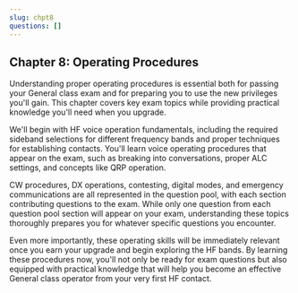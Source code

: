 ```yaml
---
slug: chpt8
questions: []
---
```


## Chapter 8: Operating Procedures

Understanding proper operating procedures is essential both for passing your General class exam and for preparing you to use the new privileges you'll gain. This chapter covers key exam topics while providing practical knowledge you'll need when you upgrade.

We'll begin with HF voice operation fundamentals, including the required sideband selections for different frequency bands and proper techniques for establishing contacts. You'll learn voice operating procedures that appear on the exam, such as breaking into conversations, proper ALC settings, and concepts like QRP operation.

CW procedures, DX operations, contesting, digital modes, and emergency communications are all represented in the question pool, with each section contributing questions to the exam. While only one question from each question pool section will appear on your exam, understanding these topics thoroughly prepares you for whatever specific questions you encounter.

Even more importantly, these operating skills will be immediately relevant once you earn your upgrade and begin exploring the HF bands. By learning these procedures now, you'll not only be ready for exam questions but also equipped with practical knowledge that will help you become an effective General class operator from your very first HF contact.
